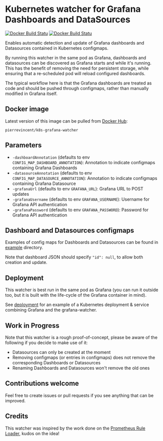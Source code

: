 # Kubernetes watcher for Grafana Dashboards and DataSources

[![Docker Build Statu](https://img.shields.io/docker/build/pierrevincent/k8s-grafana-watcher.svg)]() [![Docker Build Statu](https://img.shields.io/docker/pulls/pierrevincent/k8s-grafana-watcher.svg)]()

Enables automatic detection and update of Grafana dashboards and Datasources contained in Kubernetes configmaps.

By running this watcher in the same pod as Grafana, dashboards and datasources can be discovered as Grafana starts and while it's running. This has the benefit of removing the need for persistent storage, while ensuring that a re-scheduled pod will reload configured dashboards.

The typical workflow here is that the Grafana dashboards are treated as code and should be pushed through configmaps, rather than manually modified in Grafana itself.

## Docker image

Latest version of this image can be pulled from [Docker Hub](https://hub.docker.com/r/pierrevincent/k8s-grafana-watcher):

```
pierrevincent/k8s-grafana-watcher
```

## Parameters

- `-dashboardAnnotation` (defaults to env `CONFIG_MAP_DASHBOARD_ANNOTATION`): Annotation to indicate configmaps containing Grafana Dashboards
- `-datasourceAnnotation` (defaults to env `CONFIG_MAP_DATASOURCE_ANNOTATION`): Annotation to indicate configmaps containing Grafana Datasource
- `-grafanaUrl` (defaults to env `GRAFANA_URL`): Grafana URL to POST updates
- `-grafanaUsername` (defaults to env `GRAFANA_USERNAME`): Username for Grafana API authentication
- `-grafanaPassword` (defaults to env `GRAFANA_PASSWORD`): Password for Grafana API authentication

## Dashboard and Datasources configmaps

Examples of config maps for Dashboards and Datasources can be found in [example](example) directory.

Note that dashboard JSON should specify `"id": null`, to allow both creation and update.

## Deployment

This watcher is best run in the same pod as Grafana (you can run it outside too, but it is built with the life-cycle of the Grafana container in mind).

See [deployment](deployment) for an example of a Kubernetes deployment & service combining Grafana and the grafana-watcher.

## Work in Progress

Note that this watcher is a rough proof-of-concept, please be aware of the following if you decide to make use of it:

- Datasources can only be created at the moment
- Removing configmaps (or entries in configmaps) does not remove the corresponding Dashboards or Datasources
- Renaming Dashboards and Datasources won't remove the old ones

## Contributions welcome

Feel free to create issues or pull requests if you see anything that can be improved.

## Credits

This watcher was inspired by the work done on the [Prometheus Rule Loader](https://github.com/nordstrom/prometheusRuleLoader), kudos on the idea!
